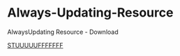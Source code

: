 # Always-Updating-Resource
AlwaysUpdating Resource - Download

[STUUUUUFFFFFFF](https://drive.google.com/file/d/1PoKRYqqN5SkcMs_vgB-xh3NN6PaZSuCf/view?usp=sharing)

